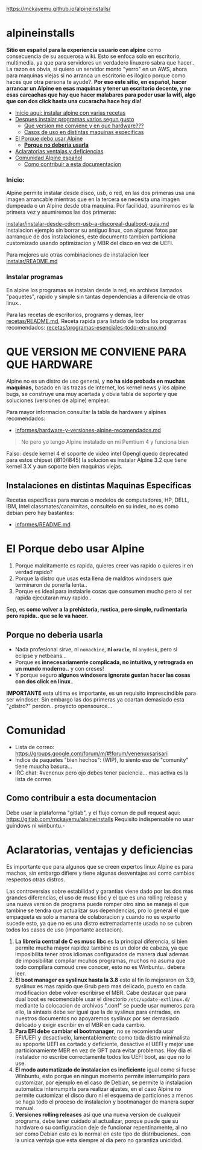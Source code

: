 https://mckayemu.github.io/alpineinstalls/

# alpineinstalls

**Sitio en español para la experiencia usuario con alpine** como consecuencia de su asquerosa wiki.
Esto se enfoca solo en escritorio, multimedia, ya que para servidores un verdadero linuxero sabra que hacer..
La razon es obvia, si quiero un servidor monto "yerro" en un AWS, ahora para maquinas viejas 
si no arranca un escritorio es ilogico porque como haces que otra persona te ayude?.
**Por eso este sitio, en español, hacer arrancar un Alpine en esas maquinas y tener un escritorio decente, 
y no esas carcachas que hay que hacer malabares para poder usar la wifi, algo que con dos click hasta una cucaracha hace hoy dia!**

* [Inicio aqui: instalar alpine con varias recetas](#inicio)
* [Despues instalar programas varios segun gusto](#instalar-programas)
  * [Que version me conviene y en que hardware???](#que-version-me-conviene-para-que-hardware)
  * [Casos de uso en distintas maquinas especificas](#instalaciones-en-distintas-maquina-especificas)
* [El Porque debo usar Alpine](#el-porque-debo-usar-alpine)
  * **[Porque no deberia usarla](#porque-no-deberia-usarla)**
* [Aclaratorias ventajas y deficiencias](#aclaratorias-ventajas-y-deficiencias)
* [Comunidad Alpine español](#comunidad)
  * [Como contribuir a esta documentacion](#como-contribuir-a-esta-documentacion)

### Inicio:

Alpine permite instalar desde disco, usb, o red, en las dos primeras usa una imagen arrancable mientras 
que en la tercera se necesita una imagen dumpeada o un Alpine desde otra maquina. Por facilidad, 
asumiremos es la primera vez y asumiremos las dos primeras:

[instalar/instalar-desde-cdrom-usb-a-discoreal-dualboot-guia.md](instalar/instalar-desde-cdrom-usb-a-discoreal-dualboot-guia.md)
instalacion ejemplo sin borrar su antiguo linux, con algunas fotos par aarranque de dos instalaciones, 
este documento tambien particiona customizado usando optimizacion y MBR del disco en vez de UEFI.

Para mejores u/o otras combinaciones de instalacion leer [instalar/README.md](instalar/README.md)

### Instalar programas

En alpine los programas se instalan desde la red, en archivos llamados "paquetes", 
rapido y simple sin tantas dependencias a diferencia de otras linux.. 

Para las recetas de escritorios, programs y demas, leer [recetas/README.md](recetas/README.md), 
Receta rapida para listado de todos los programas recomendados: [recetas/programas-esenciales-todo-en-uno.md](recetas/programas-esenciales-todo-en-uno.md)

# QUE VERSION ME CONVIENE PARA QUE HARDWARE

Alpine no es un distro de uso general, y **no ha sido probada en muchas maquinas,** 
basado en las trazas de internet, los kernel news y los alpine bugs, se construye una 
muy acertada y obvia tabla de soporte y que soluciones (versiones de alpine) emplear.

Para mayor informacion consultar la tabla de hardware y alpines recomendados:
* [informes/hardware-y-versiones-alpine-recomendados.md](informes/hardware-y-versiones-alpine-recomendados.md)

> No pero yo tengo Alpine instalado en mi Pemtium 4 y funciona bien

Falso: desde kernel 4 el soporte de video intel Opengl quedo deprecated para estos chipset (i810/i845) 
la solucion es instalar Alpine 3.2 que tiene kernel 3.X y aun soporte bien maquinas viejas.

## Instalaciones en distintas Maquinas Especificas

Recetas especificas para marcas o modelos de computadores, HP, DELL, IBM, Intel classmates/canaimitas, 
consultelo en su index, no es como debian pero hay bastantes:

* [informes/README.md](informes/README.md)

# El Porque debo usar Alpine

1. Porque malditamente es rapida, quieres creer vas rapido o quieres ir en verdad rapido?
2. Porque la distro que usas esta llena de malditos windosers que terminaron de ponerla lenta.. 
2. Porque es ideal para instalarle cosas que consumen mucho pero al ser rapida ejecutaran muy rapido..

Sep, es **como volver a la prehistoria, rustica, pero simple, rudimentaria pero rapida.. que se le va hacer.**

## Porque no deberia usarla

* Nada profesional sirve, ni `nomachine`, **ni `oracle`**, ni `anydesk`, pero si eclipse y netbeans...
* Porque es **innecesariamente complicada, no intuitiva, y retrograda en un mundo moderno..** y con creses!
* Y porque seguro **algunos windosers ignorate gustan hacer las cosas con dos click en linux**..

**IMPORTANTE** esta ultima es importante, es un requisito imprescindible para ser windoser. Sin 
embargo las dos primeras ya coartan demasiado esta "¿distro?" perdon.. proyecto opensource...

# Comunidad

* Lista de correo: https://groups.google.com/forum/m/#!forum/venenuxsarisari
* Indice de paquetes "bien hechos": (WIP), lo siento eso de "comunity" tiene muucha basura...
* IRC chat: #venenux pero ojo debes tener paciencia... mas activa es la lista de correo

## Como contribuir a esta documentacion

Debe usar la plataforma "gitlab", y el flujo comun de pull request aqui: https://gitlab.com/mckayemu/alpineinstalls
Requisito indispensable no usar guindows ni winbuntu.-

# Aclaratorias, ventajas y deficiencias

Es importante que para algunos que se creen expertos linux Alpine es para machos, 
sin embargo difiere y tiene algunas desventajas asi como cambios respectos otras distros.

Las controversias sobre estabilidad y garantias viene dado por las dos mas grandes diferencias, 
el uso de musc libc y el que es una rolling release y una nueva version de programa puede romper otro 
sino se maneja el que tambine se tendra que actualizar sus dependencias, pro lo general 
el que empaqueta es solo a manera de colaboracion y cuando no es experto sucede esto, 
ya que no es una distro extremadamente usada no se cubren todos los casos de uso (importante acotacion).

1. **La libreria central de C es musc libc** es la principal diferencia, si bien permite 
mucha mayor rapidez tambine es un dolor de cabeza, ya que imposibilita tener otros idiomas 
configurados de manera dual ademas de imposibilitar compilar mcuhos programas, muchos 
no asuma que todo compilara comoud cree conocer, esto no es Winbuntu.. debera leer.
2. **El boot manager es syslinux hasta la 3.8** esto al fin lo mejoraron en 3.9, syslinux es mas 
rapido que Grub pero mas delicado, puesto en cada modificacion debe volver escribirse el MBR. 
Cabe destacar que para dual boot es recomendable usar el directorio `/etc/update-extlinux.d/` 
mediante la colocacion de archivos ".conf" se puede usar numeros para ello, la sintaxis debe 
ser igual que la de syslinux para entradas, en nuestros documentos no apoyaremos syslinux 
por ser demasiado delicado y exigir escribir en el MBR en cada cambio.
3. **Para EFI debe cambiar el bootmanager**, no se recomienda usar EFI/UEFI y desactivelo, 
lamentablemente como toda distro minimalista su spoporte UEFI es cortado y deficiente, 
desactive el UEFI y mejor use particionamiente MBR en vez de GPT para evitar problemas. 
Hoy dia el instalador no escribe correctamente todos los UEFI boot, asi que no lo use.
4. **El modo automatizado de instalacion es ineficiente** igual como si fuese Winbuntu, 
esto porque en ningun momento permite interrumpirlo para customizar, por ejemplo en el 
caso de Debian, se permite la instalacion automatica interrumpirla para realizar ajustes, 
en el caso Alpine no permite customizar el disco duro ni el esquema de particiones 
a menos se haga todo el proceso de instalacion y bootmanager de manera super manual.
5. **Versiones rolling releases** asi que una nueva version de cualqueir programa, 
debe tener cuidado al actualizar, porque puede que su hardware o su configuracion deje 
de funcionar repentinamente, al no ser como Debian esto es lo normal en este tipo de 
distribuciones.. con la unica ventaja que esta siempre al dia pero no garantiza unicidad.

